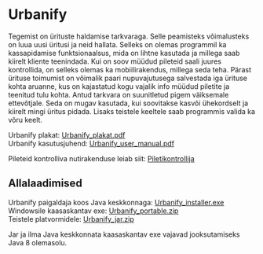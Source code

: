 Urbanify
=============
Tegemist on ürituste haldamise tarkvaraga. Selle peamisteks võimalusteks on luua uusi üritusi ja neid
hallata. Selleks on olemas programmil ka kassapidamise funktsionaalsus, mida on lihtne kasutada ja millega
saab kiirelt kliente teenindada. Kui on soov müüdud pileteid saali juures kontrollida, on selleks
olemas ka mobiilirakendus, millega seda teha. Pärast ürituse toimumist on võimalik paari nupuvajutusega
salvestada iga ürituse kohta aruanne, kus on kajastatud kogu vajalik info müüdud piletite ja teenitud 
tulu kohta. Antud tarkvara on suunitletud pigem väiksemale ettevõtjale. Seda on mugav kasutada, kui soovitakse
kasvõi ühekordselt ja kiirelt mingi üritus pidada. Lisaks teistele keeltele saab programmis valida ka võru keelt.

Urbanify plakat: [Urbanify_plakat.pdf](https://github.com/kristjanhk/urbanify/raw/master/Urbanify_plakat.pdf)  
Urbanify kasutusjuhend: [Urbanify_user_manual.pdf](https://github.com/kristjanhk/urbanify/raw/master/Urbanify_user_manual.pdf)

Pileteid kontrolliva nutirakenduse leiab siit: [Piletikontrollija](https://github.com/kristenkotkas/piletikontrollija)

Allalaadimised
--------------

Urbanify paigaldaja koos Java keskkonnaga: [Urbanify_installer.exe](https://github.com/kristjanhk/urbanify/releases/download/installer/Urbanify_installer.exe)  
Windowsile kaasaskantav exe: [Urbanify_portable.zip](https://github.com/kristjanhk/urbanify/releases/download/portable/Urbanify_portable.zip)  
Teistele platvormidele: [Urbanify_jar.zip](https://github.com/kristjanhk/urbanify/releases/download/1.0/Urbanify_jar.zip)

Jar ja ilma Java keskkonnata kaasaskantav exe vajavad jooksutamiseks Java 8 olemasolu.  
